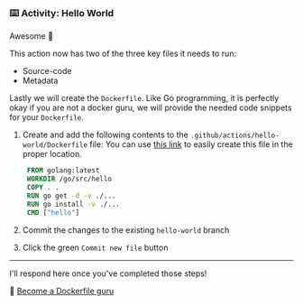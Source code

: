 ### :keyboard: Activity: Hello World

Awesome 🎉

This action now has two of the three key files it needs to run:

- Source-code
- Metadata

Lastly we will create the `Dockerfile`. Like Go programming, it is perfectly okay if you are not a docker guru, we will provide the needed code snippets for your `Dockerfile`.

1. Create and add the following contents to the `.github/actions/hello-world/Dockerfile` file:
   You can use [this link]({{quicklink}}) to easily create this file in the proper location.

   ```dockerfile
    FROM golang:latest
    WORKDIR /go/src/hello
    COPY . .
    RUN go get -d -v ./...
    RUN go install -v ./...
    CMD ["hello"]
   ```

2. Commit the changes to the existing `hello-world` branch
3. Click the green `Commit new file` button

---

I'll respond here once you've completed those steps!

📖 [Become a Dockerfile guru](https://docs.docker.com/engine/reference/builder/)
